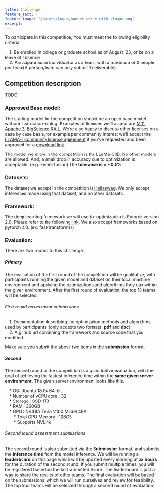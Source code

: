 ```yaml
---
title: Challenge
feature_text: |
feature_image: "/assets/logos/banner_white_with_slogan.png"
excerpt:
---
```


To participate in this competition, You must meet the following eligibility criteria

 1. Be enrolled in college or graduate school as of August '23, or be on a leave of absence  
 2. Participate as an individual or as a team, with a maximum of 3 people per team(A person/team can only submit 1 deliverable)  

## Competition description

TODO

### Approved Base model:

The starting model for the competition should be an open base model without instruction-tuning. Examples of licenses we’ll accept are [MIT](https://spdx.org/licenses/MIT.html "MIT"), [Apache 2](https://www.apache.org/licenses/LICENSE-2.0 "Apache 2"), [BigScience RAIL](https://bigscience.huggingface.co/blog/the-bigscience-rail-license "BigScience RAIL"). We’re also happy to discuss other licenses on a case by case basis, for example per community interest we’ll accept the [LLAMA-1 community license agreement](https://github.com/facebookresearch/llama/blob/main/LICENSE "LLAMA community license agreement") if you’ve requested and been approved for a [download link](https://docs.google.com/forms/d/e/1FAIpQLSfqNECQnMkycAp2jP4Z9TFX0cGR4uf7b_fBxjY_OjhJILlKGA/viewform/ "download link").

The model we allow in the competition is the LLaMa-30B. No other models are allowed. And, a small drop in accuracy due to optimization is acceptable. (e.g. kernel fusion) The **tolerance is > ~0.5%**.

### Datasets:

The dataset we accept in the competition is [Hellaswag](https://huggingface.co/datasets/hellaswag). We only accept inferences made using that dataset, and no other datasets.

### Framework:
The deep learning framework we will use for optimization is Pytorch version 2.0. Please refer to the following [link](https://github.com/pytorch/pytorch/tree/v2.0.0). We also accept frameworks based on pytorch 2.0. (ex. fast-transformer)

### Evaluation:

There are two rounds to this challenge.

##### Primary

The evaluation of the first round of the competition will be qualitative, with participants running the given model and dataset on their local machine environment and applying the optimizations and algorithms they can within the given environment. After the first round of evaluation, the top 10 teams will be selected.

###### First round assessment submissions

 1. Documentation describing the optimization methods and algorithms used by participants. (only accepts two formats: **pdf** and **doc**)  
 2. A github url containing the framework and source code that you modified.

Make sure you submit the above two items in the **submission** format.

##### Second

The second round of the competition is a quantitative evaluation, with the goal of achieving the fastest inference time within the **same given server environment**. The given server environment looks like this.

 * OS: Ubuntu 18.04 64-bit  
 * Number of vCPU core : 32  
 * Storage : SSD 1TB  
 * RAM : 360GB  
 * GPU : NVIDIA Tesla V100 Model 4EA  
  * Total GPU Memory : 128GB  
  * Supports NVLink

###### Second round assessment submissions

The second round is also submitted via the **Submission** format, and submits the **inference time** from the model inference. We will be running a **leaderboard** on this page which will be updated every morning at **xx hours** for the duration of the second round. If you submit multiple times, you will be registered based on the last submitted Score. The leaderboard is just a way to share the results of other teams. The final evaluation will be based on the submissions, which we will run ourselves and review for feasibility. The top four teams will be selected through a second round of evaluation.
